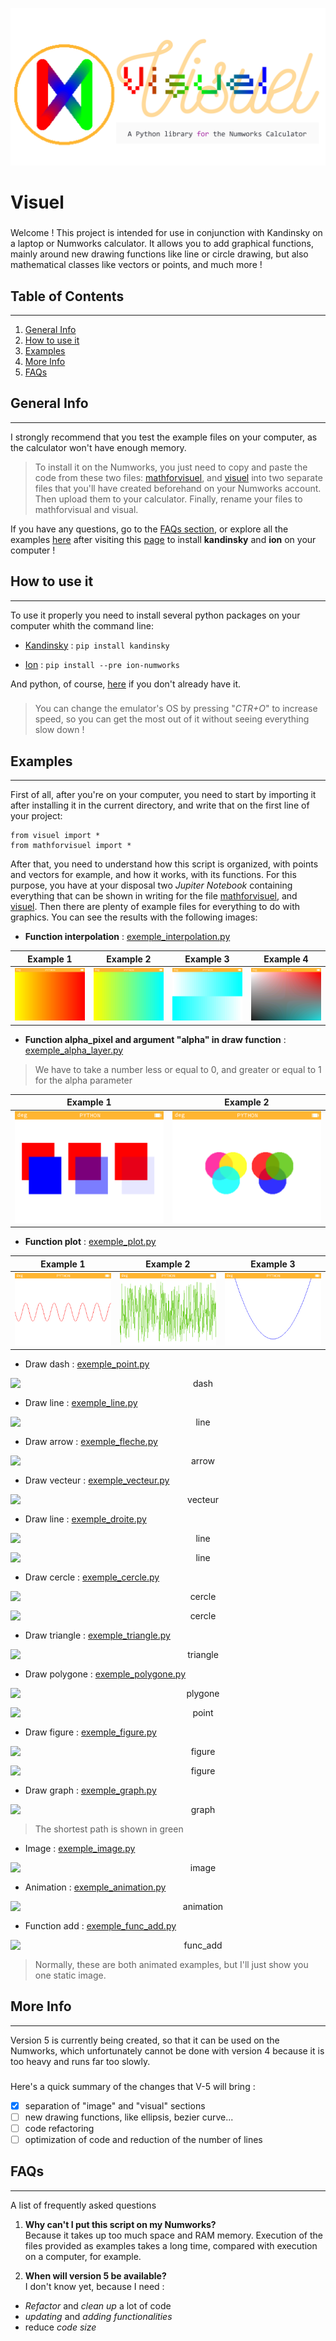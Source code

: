 <p align="center" width="100%">
<img src=".\Exemples_images\logo_visuel.png" alt="Visuel">
</p>

# Visuel

###
Welcome ! This project is intended for use in conjunction with Kandinsky on a laptop or Numworks calculator. It allows you to add graphical functions, mainly around new drawing functions like line or circle drawing, but also mathematical classes like vectors or points, and much more !

## Table of Contents
***
1. [General Info](#general-info)
2. [How to use it](#how-to-use-it)
3. [Examples](#examples)
4. [More Info](#more-info)
5. [FAQs](#faqs)

## General Info
***
I strongly recommend that you test the example files on your computer, as the calculator won't have enough memory.

> To install it on the Numworks, you just need to copy and paste the code from these two files: [mathforvisuel](mathforvisuel.py), and [visuel](visuel.py) into two separate files that you'll have created beforehand on your Numworks account. Then upload them to your calculator. Finally, rename your files to mathforvisual and visual.

If you have any questions, go to the [FAQs section](#faqs), or explore all the examples [here](#examples) after visiting this [page](#how-to-use-it) to install **kandinsky** and **ion** on your computer !  

## How to use it
***
To use it properly you need to install several python packages on your computer whith the command line:

* [Kandinsky](https://github.com/ZetaMap/Kandinsky-Numworks) : `pip install kandinsky`

* [Ion](https://github.com/ZetaMap/Ion-numworks) : `pip install --pre ion-numworks`  

And python, of course, [here](https://www.python.org/downloads/) if you don't already have it.
###
>You can change the emulator's OS by pressing "_CTR+O_" to increase speed, so you can get the most out of it without seeing everything slow down !

## Examples
***
First of all, after you're on your computer, you need to start by importing it after installing it in the current directory, and write that on the first line of your project:
```
from visuel import *
from mathforvisuel import *
``` 
After that, you need to understand how this script is organized, with points and vectors for example, and how it works, with its functions. For this purpose, you have at your disposal two *Jupiter Notebook* containing everything that can be shown in writing for the file [mathforvisuel](ex_Math.ipynb), and [visuel](ex_Visuel.ipynb). Then there are plenty of example files for everything to do with graphics. You can see the results with the following images:

* **Function interpolation** : [exemple_interpolation.py](exemple_interpolation.py)  

<table>
    <thead>
        <tr>
            <th align="center">Example 1</th>
            <th align="center">Example 2</th>
            <th align="center">Example 3</th>
            <th align="center">Example 4</th>
        </tr>
    </thead>
    <tbody>
        <tr>
            <td> <img src=".\Exemples_images\exemple_interpolation_1.png"> </td>
            <td> <img src=".\Exemples_images\exemple_interpolation_2.png"> </td>
            <td> <img src=".\Exemples_images\exemple_interpolation_3.png"> </td>
            <td> <img src=".\Exemples_images\exemple_interpolation_4.png"> </td>
        </tr>
    </tbody>
</table>

* **Function alpha_pixel and argument "alpha" in draw function** : [exemple_alpha_layer.py](exemple_alpha_layer.py)

> We have to take a number less or equal to 0, and greater or equal to 1 for the alpha parameter

<table>
    <thead>
        <tr>
            <th align="center">Example 1</th>
            <th align="center">Example 2</th>
        </tr>
    </thead>
    <tbody>
        <tr>
            <td> <img src=".\Exemples_images\exemple_alpha_layer_1.png"> </td>
            <td> <img src=".\Exemples_images\exemple_alpha_layer_2.png"> </td>
        </tr>
    </tbody>
</table>

* **Function plot** : [exemple_plot.py](exemple_plot.py)

<table>
    <thead>
        <tr>
            <th align="center">Example 1</th>
            <th align="center">Example 2</th>
            <th align="center">Example 3</th>
        </tr>
    </thead>
    <tbody>
        <tr>
            <td> <img src=".\Exemples_images\exemple_plot_1.png"> </td>
            <td> <img src=".\Exemples_images\exemple_plot_2.png"> </td>
            <td> <img src=".\Exemples_images\exemple_plot_3.png"> </td>
        </tr>
    </tbody>
</table>

* Draw dash : [exemple_point.py](exemple_point.py)
<p align="center" width="100%">
<img src=".\Exemples_images\exemple_point.png" alt="dash" style="width: 60%; min-width: 600px; display: block; margin: auto;">
</p>

* Draw line : [exemple_line.py](exemple_line.py)
<p align="center" width="100%">
<img src=".\Exemples_images\exemple_ligne.png" alt="line" style="width: 60%; min-width: 600px; display: block; margin: auto;">
</p>

* Draw arrow : [exemple_fleche.py](exemple_fleche.py)  
<p align="center" width="100%">
<img src=".\Exemples_images\exemple_fleche.png" alt="arrow" style="width: 60%; min-width: 600px; display: block; margin: auto;">
</p>

* Draw vecteur : [exemple_vecteur.py](exemple_vecteur.py)  
<p align="center" width="100%">
<img src=".\Exemples_images\exemple_vecteur.png" alt="vecteur" style="width: 60%; min-width: 600px; display: block; margin: auto;">
</p>

* Draw line : [exemple_droite.py](exemple_droite.py)  
<p align="center" width="100%">
<img src=".\Exemples_images\exemple_droite_1.png" alt="line" style="width: 60%; min-width: 600px; display: block; margin: auto;">
</p>
<p align="center" width="100%">
<img src=".\Exemples_images\exemple_droite_2.png" alt="line" style="width: 60%; min-width: 600px; display: block; margin: auto;">
</p>

* Draw cercle : [exemple_cercle.py](exemple_cercle.py)  
<p align="center" width="100%">
<img src=".\Exemples_images\exemple_cercle_1.png" alt="cercle" style="width: 60%; min-width: 600px; display: block; margin: auto;">
</p>
<p align="center" width="100%">
<img src=".\Exemples_images\exemple_cercle_2.png" alt="cercle" style="width: 60%; min-width: 600px; display: block; margin: auto;">
</p>

* Draw triangle : [exemple_triangle.py](exemple_triangle.py)  
<p align="center" width="100%">
<img src=".\Exemples_images\exemple_triangle.png" alt="triangle" style="width: 60%; min-width: 600px; display: block; margin: auto;">
</p>

* Draw polygone : [exemple_polygone.py](exemple_polygone.py)  
<p align="center" width="100%">
<img src=".\Exemples_images\exemple_polygone_1.png" alt="plygone" style="width: 60%; min-width: 600px; display: block; margin: auto;">
</p>
<p align="center" width="100%">
<img src=".\Exemples_images\exemple_polygone_2.png" alt="point" style="width: 60%; min-width: 600px; display: block; margin: auto;">
</p>

* Draw figure : [exemple_figure.py](exemple_figure.py)  
<p align="center" width="100%">
<img src=".\Exemples_images\exemple_figure_1.png" alt="figure" style="width: 60%; min-width: 600px; display: block; margin: auto;">
</p>
<p align="center" width="100%">
<img src=".\Exemples_images\exemple_figure_2.png" alt="figure" style="width: 60%; min-width: 600px; display: block; margin: auto;">
</p>

* Draw graph : [exemple_graph.py](exemple_graph.py)  
<p align="center" width="100%">
<img src=".\Exemples_images\exemple_graph.png" alt="graph" style="width: 60%; min-width: 600px; display: block; margin: auto;">
</p>

> The shortest path is shown in green

* Image : [exemple_image.py](exemple_image.py)  
<p align="center" width="100%">
<img src=".\Exemples_images\exemple_image.png" alt="image" style="width: 60%; min-width: 600px; display: block; margin: auto;">
</p>

* Animation : [exemple_animation.py](exemple_droite.py)  
<p align="center" width="100%">
<img src=".\Exemples_images\exemple_animation.png" alt="animation" style="width: 60%; min-width: 600px; display: block; margin: auto;">
</p>


* Function add : [exemple_func_add.py](exemple_func_add.py)  
<p align="center" width="100%">
<img src=".\Exemples_images\exemple_func_add.png" alt="func_add" style="width: 60%; min-width: 600px; display: block; margin: auto;">
</p>

> Normally, these are both animated examples, but I'll just show you one static image.

## More Info
***
Version 5 is currently being created, so that it can be used on the Numworks, which unfortunately cannot be done with version 4 because it is too heavy and runs far too slowly.

###
Here's a quick summary of the changes that V-5 will bring :  
- [x] separation of "image" and "visual" sections
- [ ] new drawing functions, like ellipsis, bezier curve...
- [ ] code refactoring
- [ ] optimization of code and reduction of the number of lines

## FAQs
***
A list of frequently asked questions  
1. **Why can't I put this script on my Numworks?**  
Because it takes up too much space and RAM memory. Execution of the files provided as examples takes a long time, compared with execution on a computer, for example.  

2. **When will version 5 be available?**  
I don't know yet, because I need :
* *Refactor* and *clean up* a lot of code
* *updating* and *adding functionalities*
* reduce *code size*
